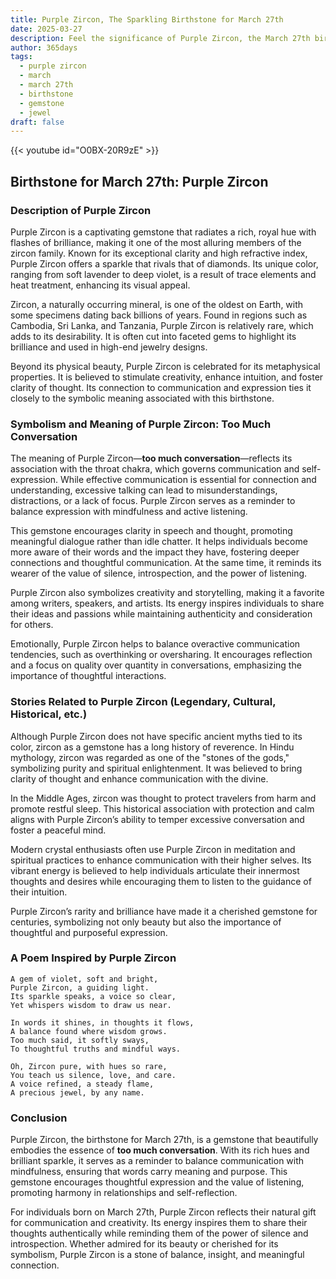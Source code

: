 ```yaml
---
title: Purple Zircon, The Sparkling Birthstone for March 27th
date: 2025-03-27
description: Feel the significance of Purple Zircon, the March 27th birthstone symbolizing Too much conversation. Let its beauty and meaning brighten your day.
author: 365days
tags:
  - purple zircon
  - march
  - march 27th
  - birthstone
  - gemstone
  - jewel
draft: false
---
```


{{< youtube id="O0BX-20R9zE" >}}

## Birthstone for March 27th: Purple Zircon

### Description of Purple Zircon

Purple Zircon is a captivating gemstone that radiates a rich, royal hue with flashes of brilliance, making it one of the most alluring members of the zircon family. Known for its exceptional clarity and high refractive index, Purple Zircon offers a sparkle that rivals that of diamonds. Its unique color, ranging from soft lavender to deep violet, is a result of trace elements and heat treatment, enhancing its visual appeal.

Zircon, a naturally occurring mineral, is one of the oldest on Earth, with some specimens dating back billions of years. Found in regions such as Cambodia, Sri Lanka, and Tanzania, Purple Zircon is relatively rare, which adds to its desirability. It is often cut into faceted gems to highlight its brilliance and used in high-end jewelry designs.

Beyond its physical beauty, Purple Zircon is celebrated for its metaphysical properties. It is believed to stimulate creativity, enhance intuition, and foster clarity of thought. Its connection to communication and expression ties it closely to the symbolic meaning associated with this birthstone.

### Symbolism and Meaning of Purple Zircon: Too Much Conversation

The meaning of Purple Zircon—**too much conversation**—reflects its association with the throat chakra, which governs communication and self-expression. While effective communication is essential for connection and understanding, excessive talking can lead to misunderstandings, distractions, or a lack of focus. Purple Zircon serves as a reminder to balance expression with mindfulness and active listening.

This gemstone encourages clarity in speech and thought, promoting meaningful dialogue rather than idle chatter. It helps individuals become more aware of their words and the impact they have, fostering deeper connections and thoughtful communication. At the same time, it reminds its wearer of the value of silence, introspection, and the power of listening.

Purple Zircon also symbolizes creativity and storytelling, making it a favorite among writers, speakers, and artists. Its energy inspires individuals to share their ideas and passions while maintaining authenticity and consideration for others.

Emotionally, Purple Zircon helps to balance overactive communication tendencies, such as overthinking or oversharing. It encourages reflection and a focus on quality over quantity in conversations, emphasizing the importance of thoughtful interactions.

### Stories Related to Purple Zircon (Legendary, Cultural, Historical, etc.)

Although Purple Zircon does not have specific ancient myths tied to its color, zircon as a gemstone has a long history of reverence. In Hindu mythology, zircon was regarded as one of the "stones of the gods," symbolizing purity and spiritual enlightenment. It was believed to bring clarity of thought and enhance communication with the divine.

In the Middle Ages, zircon was thought to protect travelers from harm and promote restful sleep. This historical association with protection and calm aligns with Purple Zircon’s ability to temper excessive conversation and foster a peaceful mind.

Modern crystal enthusiasts often use Purple Zircon in meditation and spiritual practices to enhance communication with their higher selves. Its vibrant energy is believed to help individuals articulate their innermost thoughts and desires while encouraging them to listen to the guidance of their intuition.

Purple Zircon’s rarity and brilliance have made it a cherished gemstone for centuries, symbolizing not only beauty but also the importance of thoughtful and purposeful expression.

### A Poem Inspired by Purple Zircon

```
A gem of violet, soft and bright,  
Purple Zircon, a guiding light.  
Its sparkle speaks, a voice so clear,  
Yet whispers wisdom to draw us near.  

In words it shines, in thoughts it flows,  
A balance found where wisdom grows.  
Too much said, it softly sways,  
To thoughtful truths and mindful ways.  

Oh, Zircon pure, with hues so rare,  
You teach us silence, love, and care.  
A voice refined, a steady flame,  
A precious jewel, by any name.  
```

### Conclusion

Purple Zircon, the birthstone for March 27th, is a gemstone that beautifully embodies the essence of **too much conversation**. With its rich hues and brilliant sparkle, it serves as a reminder to balance communication with mindfulness, ensuring that words carry meaning and purpose. This gemstone encourages thoughtful expression and the value of listening, promoting harmony in relationships and self-reflection.

For individuals born on March 27th, Purple Zircon reflects their natural gift for communication and creativity. Its energy inspires them to share their thoughts authentically while reminding them of the power of silence and introspection. Whether admired for its beauty or cherished for its symbolism, Purple Zircon is a stone of balance, insight, and meaningful connection.